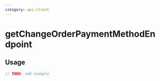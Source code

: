 ```yaml
---
category: api-client
---
```


# getChangeOrderPaymentMethodEndpoint

<!-- PLACEHOLDER_DESCRIPTION -->

## Usage

```ts
// TODO: add example
```
